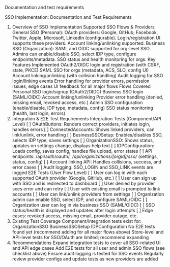 Documentation and test requirements

SSO Implementation: Documentation and Test Requirements
1. Overview of SSO Implementation
Supported SSO Flows & Providers
General SSO (Personal):
OAuth providers: Google, GitHub, Facebook, Twitter, Apple, Microsoft, LinkedIn (configurable).
Login/registration UI supports these providers.
Account linking/unlinking supported.
Business SSO (Organization):
SAML and OIDC supported for org-level SSO.
Admins can enable/disable SSO, select IDP type, configure endpoints/metadata.
SSO status and health monitoring for orgs.
Key Features Implemented
OAuth2/OIDC login and registration (with CSRF, state, PKCE)
SAML SSO for orgs (metadata, ACS, SLO, config UI)
Account linking/unlinking (with collision handling)
Audit logging for SSO login/linking events
Error handling for provider errors, permission issues, edge cases
UI feedback for all major flows
Flows Covered
Personal SSO login/signup (OAuth2/OIDC)
Business SSO login (SAML/OIDC)
Account linking/unlinking
Provider error handling (denied, missing email, revoked access, etc.)
Admin SSO configuration (enable/disable, IDP type, metadata, config)
SSO status monitoring (health, last login, errors)
2. Integration & E2E Test Requirements
Integration Tests (Component/API Level)
[ ] OAuthButtons: Renders correct providers, initiates login, handles errors
[ ] ConnectedAccounts: Shows linked providers, can link/unlink, error handling
[ ] BusinessSSOSetup: Enables/disables SSO, selects IDP type, saves settings
[ ] OrganizationSSO: Shows status, updates on settings change, displays help text
[ ] IDPConfiguration: Loads config, saves config, handles file upload, error states
[ ] API endpoints: /api/auth/oauth/*, /api/organizations/[orgId]/sso/* (settings, status, config)
[ ] Account linking API: Handles collisions, success, and error cases
[ ] Audit logging: SSO_LOGIN and SSO_LINK events are logged
E2E Tests (User Flow Level)
[ ] User can log in with each supported OAuth provider (Google, GitHub, etc.)
[ ] User can sign up with SSO and is redirected to dashboard
[ ] User denied by provider sees error and can retry
[ ] User with existing email is prompted to link accounts
[ ] User can link/unlink providers from settings
[ ] Organization admin can enable SSO, select IDP, and configure SAML/OIDC
[ ] Organization user can log in via business SSO (SAML/OIDC)
[ ] SSO status/health is displayed and updates after login attempts
[ ] Edge cases: revoked access, missing email, provider outage, etc.
3. Existing Test Coverage
Component/integration tests exist for:
OrganizationSSO
BusinessSSOSetup
IDPConfiguration
No E2E tests found yet (recommend adding for all major flows above)
Store-level and API-level tests for SSO/OAuth are limited; recommend expanding
4. Recommendations
Expand integration tests to cover all SSO-related UI and API edge cases
Add E2E tests for all user and admin SSO flows (see checklist above)
Ensure audit logging is tested for SSO events
Regularly review provider configs and update tests as new providers are added
